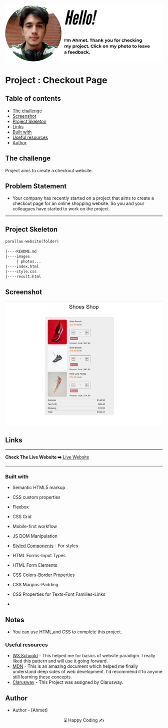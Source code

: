 <p align="center">
<a href="https://www.linkedin.com/in/ahmet-ayd%C4%B1n-2583b1199/" target="_blank"><img src="ahmet.png" alt="screenshot"></a>
</p>




# Project : Checkout Page

## Table of contents

  - [The challenge](#the-challenge)
  - [Screenshot](#screenshot)
  - [Project Skeleton ](#project-skeleton)
  - [Links](#links)
  - [Built with](#built-with)
  - [Useful resources](#useful-resources)
- [Author](#author)



## The challenge
Project aims to create a checkout website.

## Problem Statement

- Your company has recently started on a project that aims to create a checkout page for an online shopping website. So you and your colleagues have started to work on the project.
<hr>



## Project Skeleton 

```
parallax-website(folder)

|----README.md                   
|----images      
     | photos...
|----index.html  
|----style.css   
|----result.html

```

## Screenshot
<p align="center">
<a href="https://bavi-boop.github.io/checkout-page/"><img src="shoea.png" alt="screenshot"></a>
</p>



## Links
<hr>
<b>Check The Live Website ➡️</b> <a href="https://bavi-boop.github.io/checkout-page/">Live Website</a>
<hr>

### Built with

- Semantic HTML5 markup
- CSS custom properties
- Flexbox
- CSS Grid
- Mobile-first workflow
- JS DOM Manipulation

- [Styled Components](https://styled-components.com/) - For styles
	
- HTML Forms-Input Types 

- HTML Form Elements

- CSS Colors-Border Properties

- CSS Margins-Padding

- CSS Properties for Texts-Font Families-Links


-

## Notes

- You can use HTML,and CSS to complete this project.

### Useful resources

- [W3 Schoold](https://www.w3schools.com/) - This helped me for basics of website paradigm. I really liked this pattern and will use it going forward.
- [MDN](https://developer.mozilla.org/en-US/) - This is an amazing document which helped me finally understand deep sides of web development. I'd recommend it to anyone still learning these concepts.
- [Clarusway](https://clarusway.com/aws-devops/?gclid=Cj0KCQjwr4eYBhDrARIsANPywCjMru99tYkggAXDKaHPXlmNHqGXxFtkPw_EeiIechV8YNa6bUd9DLkaAsJkEALw_wcB) - This Project was assigned by Clarusway.





## Author

- Author - [Ahmet]

<center> &#8987; Happy Coding  &#9997; </center>

